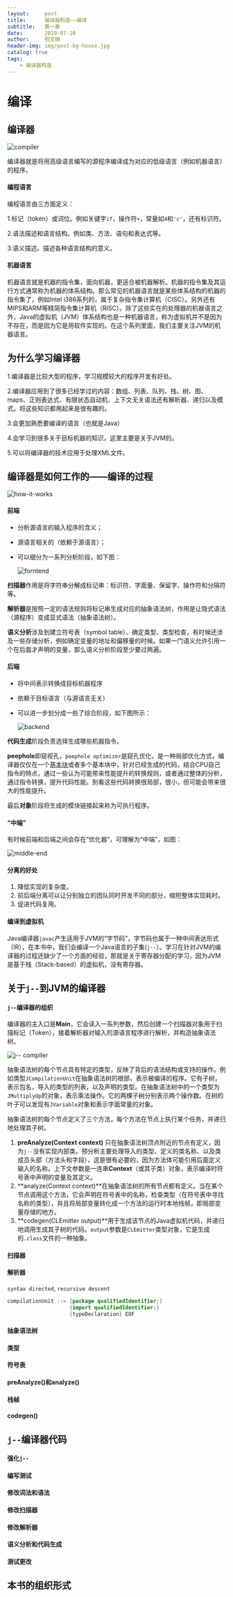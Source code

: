 ```yaml
---
layout:     post
title:      编译器构造——编译
subtitle:   第一章
date:       2019-07-10
author:     招文桃
header-img: img/post-bg-house.jpg
catalog: true
tags:
    - 编译器构造
---
```


# 编译

## 编译器

![compiler](https://raw.githubusercontent.com/gdouzwt/gdouzwt.github.io/master/img/compiler.png)

编译器就是将用高级语言编写的源程序编译成为对应的低级语言（例如机器语言）的程序。

#### 编程语言

编程语言由三方面定义：

1.标记（token）或词位。例如关键字`if`，操作符`+`，常量如`4`和`'c'`，还有标识符。

2.语法描述和语言结构。例如类、方法、语句和表达式等。

3.语义描述。描述各种语言结构的意义。

#### 机器语言

机器语言就是机器的指令集，面向机器，更适合被机器解析。机器的指令集及其运行方式通常称为机器的体系结构。那么常见的机器语言就是某些体系结构的机器的指令集了，例如Intel i386系列的，属于复杂指令集计算机（CISC）。另外还有MIPS和ARM等精简指令集计算机（RISC）。除了这些实在的处理器的机器语言之外，Java的虚拟机（JVM）体系结构也是一种机器语言，称为虚拟机并不是因为不存在，而是因为它是用软件实现的。在这个系列里面，我们主要关注JVM的机器语言。

## 为什么学习编译器

1.编译器是比较大型的程序，学习规模较大的程序开发有好处。

2.编译器应用到了很多已经学过的内容：数组、列表、队列、栈、树、图、maps、正则表达式、有限状态自动机、上下文无关语法还有解析器、递归以及模式。将这些知识都用起来是很有趣的。

3.会更加熟悉要编译的语言（也就是Java）

4.会学习到很多关于目标机器的知识，这里主要是关于JVM的。

5.可以将编译器的技术应用于处理XML文件。

## 编译器是如何工作的——编译的过程



![how-it-works](https://raw.githubusercontent.com/gdouzwt/gdouzwt.github.io/master/img/how-it-works.png)



#### 前端

- 分析源语言的输入程序的含义；

- 源语言相关的（依赖于源语言）；

- 可以细分为一系列分析阶段，如下图：

  
  
  ![forntend](https://raw.githubusercontent.com/gdouzwt/gdouzwt.github.io/master/img/frontend.png)
  
  

**扫描器**作用是将字符串分解成标记串：标识符、字面量、保留字、操作符和分隔符等。

**解析器**是按照一定的语法规则将标记串生成对应的抽象语法树，作用是让隐式语法（源程序）变成显式语法（抽象语法树）。

**语义分析**涉及到建立符号表（symbol table）、确定类型、类型检查，有时候还涉及一些存储分析，例如确定变量的地址和偏移量的时候。如果一门语义允许引用一个在后面才声明的变量，那么语义分析阶段至少要过两遍。

#### 后端

- 将中间表示转换成目标机器程序

- 依赖于目标语言（与源语言无关）

- 可以进一步划分成一些了综合阶段，如下图所示：

  

  ![backend](https://raw.githubusercontent.com/gdouzwt/gdouzwt.github.io/master/img/backend.png)



**代码生成**阶段负责选择生成哪些机器指令。

**peephole**即窥视孔，`peephole optimizer`是窥孔优化，是一种局部优化方式，编译器仅仅在一个[基本块](https://baike.baidu.com/item/基本块/6316788)或者多个基本块中，针对已经生成的代码，结合CPU自己指令的特点，通过一些认为可能带来性能提升的转换规则，或者通过整体的分析，通过指令转换，提升代码性能。别看这些代码转换很局部，很小，但可能会带来很大的性能提升。

最后**对象**阶段将生成的模块链接起来称为可执行程序。

#### “中端”

有时候前端和后端之间会存在“优化器”，可理解为“中端”，如图：



![middle-end](https://raw.githubusercontent.com/gdouzwt/gdouzwt.github.io/master/img/middle-end.png)



#### 分离的好处

1. 降低实现的复杂度。
2. 前后端分离可以让分别独立的团队同时开发不同的部分，缩短整体实现耗时。
3. 促进代码复用。

#### 编译到虚拟机 
Java编译器`javac`产生适用于JVM的“字节码”，字节码也属于一种中间表达形式（IR），在本书中，我们会编译一个Java语言的子集(`j--`）。学习在针对JVM的编译器的过程还缺少了一个方面的经验，那就是关于寄存器分配的学习，因为JVM是基于栈（Stack-based）的虚拟机，没有寄存器。

## 关于`j--`到JVM的编译器

#### `j--`编译器的组织

编译器的主入口是**Main**，它会读入一系列参数，然后创建一个扫描器对象用于扫描标记（Token），接着解析器对输入的源语言程序进行解析，并构造抽象语法树。

![j-- compiler](https://raw.githubusercontent.com/gdouzwt/gdouzwt.github.io/master/img/j--compiler.png)

抽象语法树的每个节点具有特定的类型，反映了背后的语法结构或支持的操作。例如类型`JCompilationUnit`在抽象语法树的根部，表示被编译的程序。它有子树，表示包名，导入的类型的列表，以及声明的类型。在抽象语法树中的一个类型为`JMultiplyOp`的对象，表示乘法操作。它的两棵子树分别表示两个操作数。在树的叶子可以发现有`JVariable`对象和表示字面常量的对象。

抽象语法树的每个节点定义了三个方法，每个方法在节点上执行某个任务，并递归地处理其子树。

1. **preAnalyze(Context context)** 只在抽象语法树顶点附近的节点有定义，因为`j--`没有实现内部类。预分析主要处理导入的类型、定义的类名称、以及类成员头部（方法头和字段），这是很有必要的，因为方法体可能引用后面定义输入的名称。上下文参数是一连串**Context**（或其子类）对象，表示编译时符号表中声明的变量及其定义。
2. **analyze(Context context)**在抽象语法树的所有节点都有定义。当在某个节点调用这个方法，它会声明在符号表中的名称，检查类型（在符号表中寻找名称的类型），并且将局部变量转化成一个方法的运行时本地栈帧，即局部变量存储的地方。
3. **codegen(CLEmitter output)**用于生成该节点的Java虚拟机代码，并递归地调用生成其子树的代码。`output`参数是`CLEmitter`类型对象，它是生成的`.class`文件的一种抽象。

#### 扫描器



#### 解析器

`syntax directed`, `recursive descent`

```java
compilationUnit ::= [package qualifiedIdentifier;]
					{import qualifiedIdentifier;}
					{typeDeclaration} EOF
```





#### 抽象语法树

#### 类型

#### 符号表

#### preAnalyze()和analyze()

#### 栈帧

#### codegen()

## `j--`编译器代码

#### 强化`j--`

#### 编写测试

#### 修改词法和语法

#### 修改扫描器

#### 修改解析器

#### 语义分析和代码生成

#### 测试更改

## 本书的组织形式

